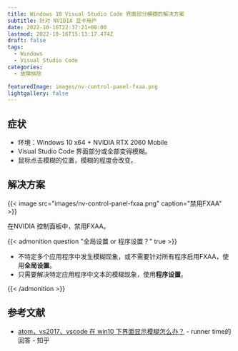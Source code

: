 ```yaml
---
title: Windows 10 Visual Studio Code 界面部分模糊的解决方案
subtitle: 针对 NVIDIA 显卡用户
date: 2022-10-16T22:37:21+08:00
lastmod: 2022-10-16T15:13:17.474Z
draft: false
tags:
  - Windows
  - Visual Studio Code
categories:
  - 故障排除

featuredImage: images/nv-control-panel-fxaa.png
lightgallery: false
---
```


## 症状

- 环境：Windows 10 x64 + NVIDIA RTX 2060 Mobile
- Visual Studio Code 界面部分或全部变得模糊。
- 鼠标点击模糊的位置，模糊的程度会改变。

<!--more-->

## 解决方案

{{< image src="images/nv-control-panel-fxaa.png" caption="禁用FXAA" >}}

在NVIDIA 控制面板中，禁用FXAA。

{{< admonition question "全局设置 or 程序设置？" true >}}

- 不特定多个应用程序中发生模糊现象，或不需要针对所有程序启用FXAA，使用**全局设置**。
- 只需要解决特定应用程序中文本的模糊现象，使用**程序设置**。

{{< /admonition >}}

## 参考文献

- [atom，vs2017、vscode 在 win10 下界面显示模糊怎么办？](https://www.zhihu.com/question/57583720/answer/1514233926) - runner time的回答 - 知乎
